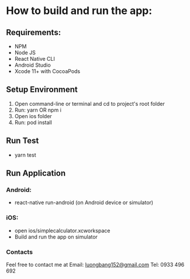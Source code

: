# How to build and run the app:

## Requirements:

- NPM
- Node JS
- React Native CLI
- Android Studio
- Xcode 11+ with CocoaPods

## Setup Environment

1. Open command-line or terminal and cd to project's root folder
2. Run: yarn OR npm i
3. Open ios folder
4. Run: pod install

## Run Test

- yarn test

## Run Application

### Android:

- react-native run-android (on Android device or simulator)

### iOS:

- open ios/simplecalculator.xcworkspace
- Build and run the app on simulator

### Contacts

Feel free to contact me at
Email: luongbang152@gmail.com
Tel: 0933 496 692

